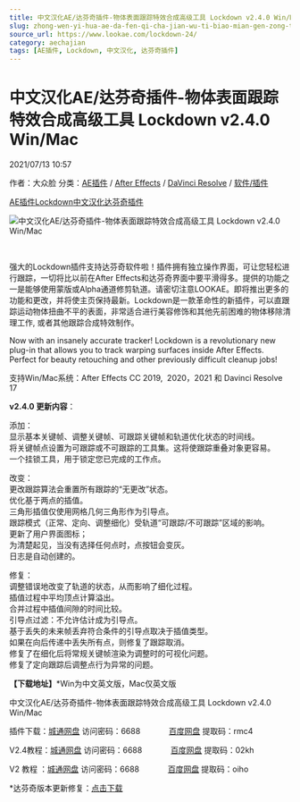 ```yaml
---
title: 中文汉化AE/达芬奇插件-物体表面跟踪特效合成高级工具 Lockdown v2.4.0 Win/Mac
slug: zhong-wen-yi-hua-ae-da-fen-qi-cha-jian-wu-ti-biao-mian-gen-zong-te-xiao-he-cheng-gao-ji-gong-ju-lockdown-v2-4-0-win-mac
source_url: https://www.lookae.com/lockdown-24/
category: aechajian
tags: [AE插件, Lockdown, 中文汉化, 达芬奇插件]
---
```

# 中文汉化AE/达芬奇插件-物体表面跟踪特效合成高级工具 Lockdown v2.4.0 Win/Mac

2021/07/13 10:57

作者：大众脸
分类：[AE插件](https://www.lookae.com/after-effects/aechajian/) / [After Effects](https://www.lookae.com/after-effects/) / [DaVinci Resolve](https://www.lookae.com/qitarjcj/resolvezy/) / [软件/插件](https://www.lookae.com/qitarjcj/)

[AE插件](https://www.lookae.com/tag/ae%e6%8f%92%e4%bb%b6/)[Lockdown](https://www.lookae.com/tag/lockdown/)[中文汉化](https://www.lookae.com/tag/%e4%b8%ad%e6%96%87%e6%b1%89%e5%8c%96/)[达芬奇插件](https://www.lookae.com/tag/%e8%be%be%e8%8a%ac%e5%a5%87%e6%8f%92%e4%bb%b6/)

![中文汉化AE/达芬奇插件-物体表面跟踪特效合成高级工具 Lockdown v2.4.0 Win/Mac](https://www.lookae.com/wp-content/uploads/2019/10/Lockdown.jpg "中文汉化AE/达芬奇插件-物体表面跟踪特效合成高级工具 Lockdown v2.4.0 Win/Mac-LookAE.com")

[﻿﻿﻿](https://cloud.video.taobao.com//play/u/705956171/p/1/e/6/t/1/318386610195.mp4)

强大的Lockdown插件支持达芬奇软件啦！插件拥有独立操作界面，可让您轻松进行跟踪，一切将比以前在After Effects和达芬奇界面中要平滑得多。提供的功能之一是能够使用蒙版或Alpha通道修剪轨道。请密切注意LOOKAE。即将推出更多的功能和更改，并将使主页保持最新。Lockdown是一款革命性的新插件，可以直跟踪运动物体扭曲不平的表面，非常适合进行美容修饰和其他先前困难的物体移除清理工作, 或者其他跟踪合成特效制作。

Now with an insanely accurate tracker! Lockdown is a revolutionary new plug-in that allows you to track warping surfaces inside After Effects. Perfect for beauty retouching and other previously difficult cleanup jobs!

支持Win/Mac系统：After Effects CC 2019,  2020，2021 和 Davinci Resolve 17

**v2.4.0 更新内容**：

添加：  
显示基本关键帧、调整关键帧、可跟踪关键帧和轨道优化状态的时间线。  
将关键帧点设置为可跟踪或不可跟踪的工具集。这将使跟踪重叠对象更容易。  
一个挂锁工具，用于锁定您已完成的工作点。

改变：  
更改跟踪算法会重置所有跟踪的“无更改”状态。  
优化基于两点的插值。  
三角形插值仅使用网格几何三角形作为引导点。  
跟踪模式（正常、定向、调整细化）受轨道“可跟踪/不可跟踪”区域的影响。  
更新了用户界面图标；  
为清楚起见，当没有选择任何点时，点按钮会变灰。  
日志是自动创建的。

修复：  
调整错误地改变了轨道的状态，从而影响了细化过程。  
插值过程中平均顶点计算溢出。  
合并过程中插值间隙的时间比较。  
引导点过滤：不允许估计成为引导点。  
基于丢失的未来帧丢弃符合条件的引导点取决于插值类型。  
如果在向后传递中丢失所有点，则修复了跟踪取消。  
修复了在细化后将常规关键帧渲染为调整时的可视化问题。  
修复了定向跟踪后调整点行为异常的问题。

**【下载地址】**\*Win为中文英文版，Mac仅英文版

中文汉化AE/达芬奇插件-物体表面跟踪特效合成高级工具 Lockdown v2.4.0 Win/Mac

插件下载：[城通网盘](https://089u.com/f/680462-502067591-ed2c6c) 访问密码：6688             [百度网盘](https://pan.baidu.com/s/1-5TGnKr0elHN9L9KKO5gsw) 提取码：rmc4

V2.4教程：[城通网盘](https://089u.com/f/680462-502067783-dcc3cb) 访问密码：6688             [百度网盘](https://pan.baidu.com/s/141jyi3Nrba6Z6uUeccofpQ) 提取码：02kh

V2 教程 ：[城通网盘](https://089u.com/f/680462-495135746-bf69b7) 访问密码：6688             [百度网盘](https://pan.baidu.com/s/1yJ0tcRCvlspPF97iOHvM_g) 提取码：oiho

\*达芬奇版本更新修复：[点击下载](https://www.lookae.com/lockdown-ofx/)
